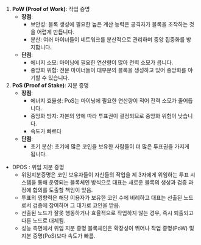 1. **PoW (Proof of Work)**: 작업 증명
    - **장점**:
        - 보안성: 블록 생성에 필요한 높은 계산 능력은 공격자가 블록을 조작하는 것을 어렵게 만듭니다.
        - 분산: 여러 마이너들이 네트워크를 분산적으로 관리하며 중앙 집중화를 방지합니다.
    - **단점**:
        - 에너지 소모: 마이닝에 필요한 연산량이 많아 전력 소모가 큽니다.
        - 중앙화 위험: 전문 마이너들이 대부분의 블록을 생성하고 있어 중앙화를 야기할 수 있습니다.
2. **PoS (Proof of Stake)**: 지분 증명
    - **장점**:
        - 에너지 효율성: PoS는 마이닝에 필요한 연산량이 적어 전력 소모가 줄어듭니다.
        - 중앙화 방지: 자본의 양에 따라 투표권이 결정되므로 중앙화 위험이 낮습니다.
        - 속도가 빠르다
    - **단점**:
        - 초기 분산: 초기에 많은 코인을 보유한 사람들이 더 많은 투표권을 가지게 됩니다.
- DPOS : 위임 지분 증명
	- 위임지분증명은 코인 보유자들이 자신들의 작업을 제 3자에게 위임하는 투표 시스템을 통해 운영되는 블록체인 방식으로 대표는 새로운 블록의 생성과 검증 과정에 합의를 도출할 책임이 있음.
	- 투표의 영향력은 해당 이용자가 보유한 코인 수에 비례하고 대표는 선출된 노드로서 검증에 참여하며 그 대가로 코인을 받음.
	- 선출된 노드가 잘못 행동하거나 효율적으로 작업하지 않는 경우, 즉시 퇴출되고 다른 노드로 대체됨.
	- 성능 측면에서 위임 지분 증명 블록체인은 확장성이 뛰어나 작업 증명(PoW) 및 지분 증명(PoS)보다 속도가 빠름.